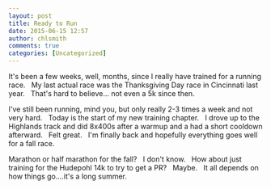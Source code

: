 ```yaml
---
layout: post
title: Ready to Run
date: 2015-06-15 12:57
author: chlsmith
comments: true
categories: [Uncategorized]
---
```

It's been a few weeks, well, months, since I really have trained for a running race.   My last actual race was the Thanksgiving Day race in Cincinnati last year.   That's hard to believe... not even a 5k since then.

I've still been running, mind you, but only really 2-3 times a week and not very hard.   Today is the start of my new training chapter.   I drove up to the Highlands track and did 8x400s after a warmup and a had a short cooldown afterward.   Felt great.   I'm finally back and hopefully everything goes well for a fall race.

Marathon or half marathon for the fall?   I don't know.   How about just training for the Hudepohl 14k to try to get a PR?   Maybe.   It all depends on how things go....it's a long summer.
